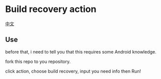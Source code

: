 # Build recovery action
[中文](https://github.com/xiaoleGun/build_recovery_action/blob/main/README-CN.md)
## Use
before that, i need to tell you that this requires some Android knowledge.

fork this repo to you repository.

click action, choose build recovery, input you need info then Run!
